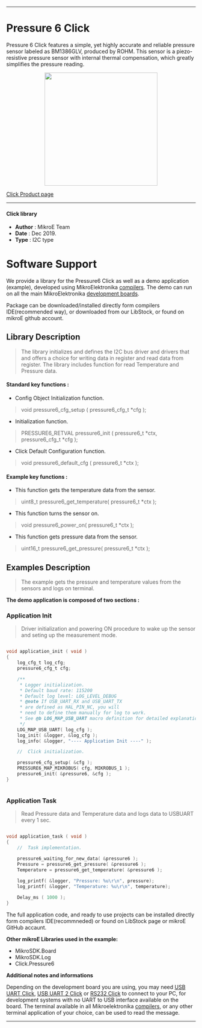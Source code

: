 

---
# Pressure 6 Click

Pressure 6 Click features a simple, yet highly accurate and reliable pressure sensor labeled as BM1386GLV, produced by ROHM. This sensor is a piezo-resistive pressure sensor with internal thermal compensation, which greatly simplifies the pressure reading.

<p align="center">
  <img src="https://download.mikroe.com/images/click_for_ide/pressure6_click.png" height=300px>
</p>

[Click Product page](https://www.mikroe.com/pressure-6-click)

---


#### Click library 

- **Author**        : MikroE Team
- **Date**          : Dec 2019.
- **Type**          : I2C type


# Software Support

We provide a library for the Pressure6 Click 
as well as a demo application (example), developed using MikroElektronika 
[compilers](https://shop.mikroe.com/compilers). 
The demo can run on all the main MikroElektronika [development boards](https://shop.mikroe.com/development-boards).

Package can be downloaded/installed directly form compilers IDE(recommended way), or downloaded from our LibStock, or found on mikroE github account. 

## Library Description

> The library initializes and defines the I2C bus driver and drivers that and  offers 
> a choice for writing data in register and read data from register.
> The library includes function for read Temperature and Pressure data.

#### Standard key functions :

- Config Object Initialization function.
> void pressure6_cfg_setup ( pressure6_cfg_t *cfg ); 
 
- Initialization function.
> PRESSURE6_RETVAL pressure6_init ( pressure6_t *ctx, pressure6_cfg_t *cfg );

- Click Default Configuration function.
> void pressure6_default_cfg ( pressure6_t *ctx );


#### Example key functions :

- This function gets the temperature data from the sensor.
> uint8_t pressure6_get_temperature( pressure6_t *ctx );
 
- This function turns the sensor on.
> void pressure6_power_on( pressure6_t *ctx );

- This function gets pressure data from the sensor.
> uint16_t pressure6_get_pressure( pressure6_t *ctx );

## Examples Description

> The example gets the pressure and temperature values from the sensors and logs on terminal.

**The demo application is composed of two sections :**

### Application Init 

> Driver initialization and powering ON procedure to wake up the sensor and seting up the measurement mode.

```c

void application_init ( void )
{
    log_cfg_t log_cfg;
    pressure6_cfg_t cfg;

    /** 
     * Logger initialization.
     * Default baud rate: 115200
     * Default log level: LOG_LEVEL_DEBUG
     * @note If USB_UART_RX and USB_UART_TX 
     * are defined as HAL_PIN_NC, you will 
     * need to define them manually for log to work. 
     * See @b LOG_MAP_USB_UART macro definition for detailed explanation.
     */
    LOG_MAP_USB_UART( log_cfg );
    log_init( &logger, &log_cfg );
    log_info( &logger, "---- Application Init ----" );

    //  Click initialization.

    pressure6_cfg_setup( &cfg );
    PRESSURE6_MAP_MIKROBUS( cfg, MIKROBUS_1 );
    pressure6_init( &pressure6, &cfg );
}
  
```

### Application Task

> Read Pressure data and Temperature data and logs data to USBUART every 1 sec.

```c

void application_task ( void )
{
    //  Task implementation.
    
    pressure6_waiting_for_new_data( &pressure6 );
    Pressure = pressure6_get_pressure( &pressure6 );
    Temperature = pressure6_get_temperature( &pressure6 );

    log_printf( &logger, "Pressure: %u\r\n", pressure);
    log_printf( &logger, "Temperature: %u\r\n", temperature);

    Delay_ms ( 1000 );
} 

```


The full application code, and ready to use projects can be  installed directly form compilers IDE(recommneded) or found on LibStock page or mikroE GitHub accaunt.

**Other mikroE Libraries used in the example:** 

- MikroSDK.Board
- MikroSDK.Log
- Click.Pressure6

**Additional notes and informations**

Depending on the development board you are using, you may need 
[USB UART Click](https://shop.mikroe.com/usb-uart-click), 
[USB UART 2 Click](https://shop.mikroe.com/usb-uart-2-click) or 
[RS232 Click](https://shop.mikroe.com/rs232-click) to connect to your PC, for 
development systems with no UART to USB interface available on the board. The 
terminal available in all Mikroelektronika 
[compilers](https://shop.mikroe.com/compilers), or any other terminal application 
of your choice, can be used to read the message.



---
